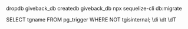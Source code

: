 dropdb giveback_db
createdb giveback_db
npx sequelize-cli db:migrate

SELECT tgname FROM pg_trigger WHERE NOT tgisinternal;
\di
\dt
\dT